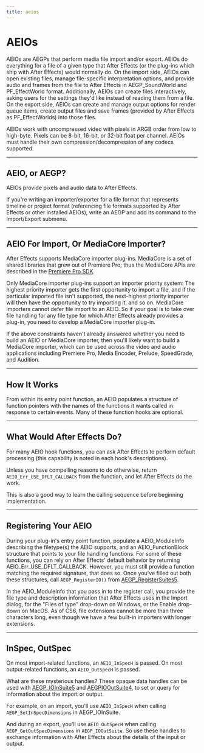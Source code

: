 ```yaml
---
title: aeios
---
```


# AEIOs

AEIOs are AEGPs that perform media file import and/or export. AEIOs do everything for a file of a given type that After Effects (or the plug-ins which ship with After Effects) would normally do. On the import side, AEIOs can open existing files, manage file-specific interpretation options, and provide audio and frames from the file to After Effects in AEGP_SoundWorld and PF_EffectWorld format. Additionally, AEIOs can create files interactively, asking users for the settings they'd like instead of reading them from a file. On the export side, AEIOs can create and manage output options for render queue items, create output files and save frames (provided by After Effects as PF_EffectWorlds) into those files.

AEIOs work with uncompressed video with pixels in ARGB order from low to high-byte. Pixels can be 8-bit, 16-bit, or 32-bit float per channel. AEIOs must handle their own compression/decompression of any codecs supported.

---

## AEIO, or AEGP?

AEIOs provide pixels and audio data to After Effects.

If you're writing an importer/exporter for a file format that represents timeline or project format (referencing file formats supported by After Effects or other installed AEIOs), write an AEGP and add its command to the Import/Export submenu.

---

## AEIO For Import, Or MediaCore Importer?

After Effects supports MediaCore importer plug-ins. MediaCore is a set of shared libraries that grew out of Premiere Pro; thus the MediaCore APIs are described in the [Premiere Pro SDK](http://ppro-plugin-sdk.aenhancers.com/).

Only MediaCore importer plug-ins support an importer priority system: The highest priority importer gets the first opportunity to import a file, and if the particular imported file isn't supported, the next-highest priority importer will then have the opportunity to try importing it, and so on. MediaCore importers cannot defer file import to an AEIO. So if your goal is to take over file handling for any file type for which After Effects already provides a plug-in, you need to develop a MediaCore importer plug-in.

If the above constraints haven't already answered whether you need to build an AEIO or MediaCore importer, then you'll likely want to build a MediaCore importer, which can be used across the video and audio applications including Premiere Pro, Media Encoder, Prelude, SpeedGrade, and Audition.

---

## How It Works

From within its entry point function, an AEIO populates a structure of function pointers with the names of the functions it wants called in response to certain events. Many of these function hooks are optional.

---

## What Would After Effects Do?

For many AEIO hook functions, you can ask After Effects to perform default processing (this capability is noted in each hook's descriptions).

Unless you have compelling reasons to do otherwise, return `AEIO_Err_USE_DFLT_CALLBACK` from the function, and let After Effects do the work.

This is also a good way to learn the calling sequence before beginning implementation.

---

## Registering Your AEIO

During your plug-in's entry point function, populate a AEIO_ModuleInfo describing the filetype(s) the AEIO supports, and an AEIO_FunctionBlock structure that points to your file handling functions. For some of these functions, you can rely on After Effects' default behavior by returning AEIO_Err_USE_DFLT_CALLBACK. However, you must still provide a function matching the required signature, that does so. Once you've filled out both these structures, call `AEGP_RegisterIO()` from [AEGP_RegisterSuites5](../aegps/aegp-suites.md#aegp_registersuites5).

In the AEIO_ModuleInfo that you pass in to the register call, you provide the file type and description information that After Effects uses in the Import dialog, for the "Files of type" drop-down on Windows, or the Enable drop-down on MacOS. As of CS6, file extensions cannot be more than three characters long, even though we have a few built-in importers with longer extensions.

---

## InSpec, OutSpec

On most import-related functions, an `AEIO_InSpecH` is passed. On most output-related functions, an `AEIO_OutSpecH` is passed.

What are these mysterious handles? These opaque data handles can be used with [AEGP_IOInSuite5](new-kids-on-the-function-block.md#aegp_ioinsuite5) and [AEGPIOOutSuite4](new-kids-on-the-function-block.md#aegpiooutsuite4), to set or query for information about the import or output.

For example, on an import, you'll use `AEIO_InSpecH` when calling `AEGP_SetInSpecDimensions` in AEGP_IOInSuite.

And during an export, you'll use `AEIO_OutSpecH` when calling `AEGP_GetOutSpecDimensions` in `AEGP_IOOutSuite`. So use these handles to exchange information with After Effects about the details of the input or output.
